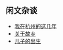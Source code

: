 ## 闲文杂谈

- [我在杭州的这几年](https://github.com/wfbcode/blog/issues/10)
- [关于故乡](https://github.com/wfbcode/blog/issues/12)
- [儿子的出生](https://github.com/wfbcode/blog/issues/17)